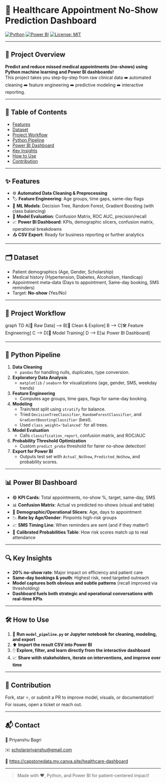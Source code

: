 # 🏥 Healthcare Appointment No-Show Prediction Dashboard

[![Python](https://img.shields.io/badge/Python-3.9+-blue?logo=python)](https://www.python.org/)
[![Power BI](https://img.shields.io/badge/Power--BI-Dashboard-yellow?logo=powerbi)](https://powerbi.microsoft.com/)
[![License: MIT](https://img.shields.io/badge/License-MIT-green.svg)](LICENSE)

---

## 🚀 Project Overview

**Predict and reduce missed medical appointments (no-shows) using Python machine learning and Power BI dashboards!**  
This project takes you step-by-step from raw clinical data ➡️ automated cleaning ➡️ feature engineering ➡️ predictive modeling ➡️ interactive reporting.

---

## 📂 Table of Contents

- [Features](#features)
- [Dataset](#dataset)
- [Project Workflow](#project-workflow)
- [Python Pipeline](#python-pipeline)
- [Power BI Dashboard](#power-bi-dashboard)
- [Key Insights](#key-insights)
- [How to Use](#how-to-use)
- [Contribution](#contribution)

---

## ✨ Features

- ⚙️ **Automated Data Cleaning & Preprocessing**
- 🏷️ **Feature Engineering**: Age groups, time gaps, same-day flags
- 🤖 **ML Models**: Decision Tree, Random Forest, Gradient Boosting (with class balancing)
- 🔎 **Model Evaluation**: Confusion Matrix, ROC AUC, precision/recall
- 📈 **Power BI Dashboard**: KPIs, demographic slicers, confusion matrix, operational breakdowns
- 📤 **CSV Export**: Ready for business reporting or further analytics

---

## 🗂️ Dataset

- Patient demographics (Age, Gender, Scholarship)
- Medical history (Hypertension, Diabetes, Alcoholism, Handicap)
- Appointment meta-data (Days to appointment, Same-day booking, SMS reminders)
- Target: **No-show** (Yes/No)

---

## 🔄 Project Workflow



graph TD
A[📄 Raw Data] --> B[🔬 Clean & Explore]
B --> C[🛠️ Feature Engineering]
C --> D[🧠 Model Training]
D --> E[📊 Power BI Dashboard]



---

## 🐍 Python Pipeline

1. **Data Cleaning**
   - `pandas` for handling nulls, duplicates, type conversion.
2. **Exploratory Data Analysis**
   - `matplotlib` / `seaborn` for visualizations (age, gender, SMS, weekday trends)
3. **Feature Engineering**
   - Computes age groups, time gaps, flags for same-day booking.
4. **Modeling**
   - Train/test split using `stratify` for balance.
   - Tried `DecisionTreeClassifier`, `RandomForestClassifier`, and `GradientBoostingClassifier` (best).
   - Used `class_weight='balanced'` for all trees.
5. **Model Evaluation**
   - Calls `classification_report`, confusion matrix, and ROC/AUC
6. **Probability Threshold Optimization**
   - Custom `predict_proba` threshold for fairer no-show detection!
7. **Export for Power BI**
   - Outputs test set with `Actual_NoShow`, `Predicted_NoShow`, and probability scores.

---

## 📊 Power BI Dashboard

- 🟢 **KPI Cards**: Total appointments, no-show %, target, same-day, SMS
- 📊 **Confusion Matrix**: Actual vs predicted no-shows (visual and table)
- 📇 **Demographic/Operational Slicers**: Age, days to appointment
- 📉 **Rate by Age/Gender**: Pinpoints high-risk groups
- 📈 **SMS Timing Line**: When reminders are sent (and if they matter!)
- 🧮 **Calibrated Probabilities Table**: How risk scores match up to real attendance

---

## 🔍 Key Insights

- **20% no-show rate**: Major impact on efficiency and patient care
- **Same-day bookings & youth**: Highest risk, need targeted outreach
- **Model captures both obvious and subtle patterns** (recall improved via thresholding)
- **Dashboard fuels both strategic and operational conversations with real-time KPIs**

---

## 🛠️ How to Use

1. 🐍 **Run `model_pipeline.py` or Jupyter notebook for cleaning, modeling, and export**
2. ⬆️ **Import the result CSV into Power BI**
3. 🖱️ **Explore, filter, and learn directly from the interactive dashboard**
4. 📈 **Share witih stakeholders, iterate on interventions, and improve over time**

---

## 🤝 Contribution

Fork, star ⭐, or submit a PR to improve model, visuals, or documentation! For issues, open a ticket or reach out.

---

## 📬 Contact

👤 Priyanshu Bagri

✉️ scholarpriyanshu@gmail.com  

🔗 https://capstonedata.my.canva.site/healthcare-dashboard

---

> Made with ❤️, Python, and Power BI for patient-centered impact!

